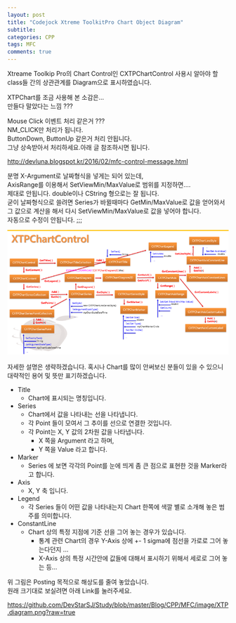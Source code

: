 ```yaml
---
layout: post
title: "Codejock Xtreme ToolkitPro Chart Object Diagram"
subtitle:  
categories: CPP
tags: MFC
comments: true
---
```


Xtreame Toolkip Pro의 Chart Control인 CXTPChartControl 사용시 알아야 할 class들 간의 상관관계를 Diagram으로 표시하였습니다.

XTPChart를 조금 사용해 본 소감은...  
만들다 말았다는 느낌 ???  

Mouse Click 이벤트 처리 같은거 ???  
NM_CLICK만 처리가 됩니다.   
ButtonDown, ButtonUp 같은거 처리 안됩니다.  
그냥 상속받아서 처리하세요.아래 글 참조하시면 됩니다.  

<http://devluna.blogspot.kr/2016/02/mfc-control-message.html>

분명 X-Argument로 날짜형식을 넣게는 되어 있는데,  
AxisRange를 이용해서 SetViewMin/MaxValue로 범위를 지정하면....  
제대로 안됩니다. double이나 CString 형으로는 잘 됩니다.  
굳이 날짜형식으로 쓸려면 Series가 바뀔때마다 GetMin/MaxValue로 값을 얻어와서  
그 값으로 계산을 해서 다시 SetViewMin/MaxValue로 값을 넣어야 합니다.  
자동으로 수정이 안됩니다. ;;;  

![](/images/small.XTP.diagram.png)

자세한 설명은 생략하겠습니다. 혹시나 Chart를 많이 안써보신 분들이 있을 수 있으니 대략적인 용어 및 뜻만 표기하겠습니다.

* Title
  - Chart에 표시되는 명칭입니다.
* Series
  - Chart에서 값을 나타내는 선을 나타냅니다.
  - 각 Point 들이 모여서 그 추이를 선으로 연결한 것입니다.
  - 각 Point는 X, Y 값의 2차원 값을 나타냅니다.
    - X 쪽을 Argument 라고 하며,
    - Y 쪽을 Value 라고 합니다.
* Marker
  - Series 에 보면 각각의 Point를 눈에 띄게 좀 큰 점으로 표현한 것을 Marker라고 합니다.
* Axis
  - X, Y 축 입니다.
* Legend
  - 각 Series 들이 어떤 값을 나타내는지 Chart 한쪽에 색깔 별로 소개해 놓은 범주를 의미합니다.
* ConstantLine
  - Chart 상의 특정 지점에 기준 선을 그어 놓는 경우가 있습니다.
    - 통계 관련 Chart의 경우 Y-Axis 상에 +- 1 sigma에 점선을 가로로 그어 놓는다던지 ...
    - X-Axis 상의 특정 시간안에 값들에 대해서 표시하기 위해서 세로로 그어 놓는 등...

위 그림은 Posting 목적으로 해상도를 줄여 놓았습니다.  
원래 크기대로 보실려면 아래 Link를 눌러주세요.

<https://github.com/DevStarSJ/Study/blob/master/Blog/CPP/MFC/image/XTP.diagram.png?raw=true>

